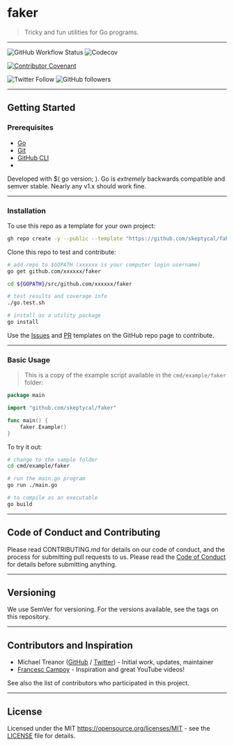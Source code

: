 # faker

> Tricky and fun utilities for Go programs.

---

![GitHub Workflow Status](https://img.shields.io/github/workflow/status/skeptycal/faker/Go) ![Codecov](https://img.shields.io/codecov/c/github/skeptycal/faker)

[![Contributor Covenant](https://img.shields.io/badge/Contributor%20Covenant-v1.4%20adopted-ff69b4.svg)](code-of-conduct.md)

![Twitter Follow](https://img.shields.io/twitter/follow/skeptycal.svg?label=%40skeptycal&style=social) ![GitHub followers](https://img.shields.io/github/followers/skeptycal.svg?style=social)

---

## Getting Started

### Prerequisites

-   [Go](https://golang.org/)
-   [Git](https://git-scm.com/)
-   [GitHub CLI](https://cli.github.com/)
-

Developed with $( go version; ). Go is _extremely_ backwards compatible and semver stable. Nearly any v1.x should work fine.

---

### Installation

To use this repo as a template for your own project:

```sh
gh repo create -y --public --template "https://github.com/skeptycal/faker"
```

Clone this repo to test and contribute:

```bash
# add repo to $GOPATH (xxxxxx is your computer login username)
go get github.com/xxxxxx/faker

cd ${GOPATH}/src/github.com/xxxxxx/faker

# test results and coverage info
./go.test.sh

# install as a utility package
go install

```

Use the [Issues][issues] and [PR][pr] templates on the GitHub repo page to contribute.

---

### Basic Usage

> This is a copy of the example script available in the `cmd/example/faker` folder:

```go
package main

import "github.com/skeptycal/faker"

func main() {
    faker.Example()
}

```

To try it out:

```sh
# change to the sample folder
cd cmd/example/faker

# run the main.go program
go run ./main.go

# to compile as an executable
go build
```

---

## Code of Conduct and Contributing

Please read CONTRIBUTING.md for details on our code of conduct, and the process for submitting pull requests to us. Please read the [Code of Conduct](CODE_OF_CONDUCT.md) for details before submitting anything.

---

## Versioning

We use SemVer for versioning. For the versions available, see the tags on this repository.

---

## Contributors and Inspiration

-   Michael Treanor ([GitHub][github] / [Twitter][twitter]) - Initial work, updates, maintainer
-   [Francesc Campoy][campoy] - Inspiration and great YouTube videos!

See also the list of contributors who participated in this project.

---

## License

Licensed under the MIT <https://opensource.org/licenses/MIT> - see the [LICENSE](LICENSE) file for details.

[twitter]: (https://www.twitter.com/skeptycal)
[github]: (https://github.com/skeptycal)
[campoy]: (https://github.com/campoy)
[fatih]: (https://github.com/fatih/color)
[issues]: (https://github.com/skeptycal/faker/issues)
[pr]: (https://github.com/skeptycal/faker/pulls)
